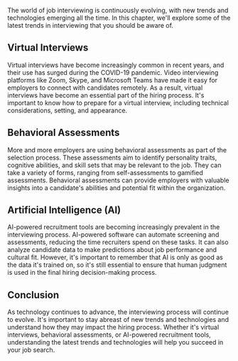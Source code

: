 
The world of job interviewing is continuously evolving, with new trends and technologies emerging all the time. In this chapter, we'll explore some of the latest trends in interviewing that you should be aware of.

Virtual Interviews
------------------

Virtual interviews have become increasingly common in recent years, and their use has surged during the COVID-19 pandemic. Video interviewing platforms like Zoom, Skype, and Microsoft Teams have made it easy for employers to connect with candidates remotely. As a result, virtual interviews have become an essential part of the hiring process. It's important to know how to prepare for a virtual interview, including technical considerations, setting, and appearance.

Behavioral Assessments
----------------------

More and more employers are using behavioral assessments as part of the selection process. These assessments aim to identify personality traits, cognitive abilities, and skill sets that may be relevant to the job. They can take a variety of forms, ranging from self-assessments to gamified assessments. Behavioral assessments can provide employers with valuable insights into a candidate's abilities and potential fit within the organization.

Artificial Intelligence (AI)
----------------------------

AI-powered recruitment tools are becoming increasingly prevalent in the interviewing process. AI-powered software can automate screening and assessments, reducing the time recruiters spend on these tasks. It can also analyze candidate data to make predictions about job performance and cultural fit. However, it's important to remember that AI is only as good as the data it's trained on, so it's still essential to ensure that human judgment is used in the final hiring decision-making process.

Conclusion
----------

As technology continues to advance, the interviewing process will continue to evolve. It's important to stay abreast of new trends and technologies and understand how they may impact the hiring process. Whether it's virtual interviews, behavioral assessments, or AI-powered recruitment tools, understanding the latest trends and technologies will help you succeed in your job search.
